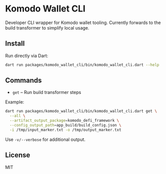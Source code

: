 # Komodo Wallet CLI

Developer CLI wrapper for Komodo wallet tooling. Currently forwards to the build transformer to simplify local usage.

## Install

Run directly via Dart:

```sh
dart run packages/komodo_wallet_cli/bin/komodo_wallet_cli.dart --help
```

## Commands

- `get` – Run build transformer steps

Example:

```sh
dart run packages/komodo_wallet_cli/bin/komodo_wallet_cli.dart get \
  --all \
  --artifact_output_package=komodo_defi_framework \
  --config_output_path=app_build/build_config.json \
  -i /tmp/input_marker.txt -o /tmp/output_marker.txt
```

Use `-v/--verbose` for additional output.

## License

MIT